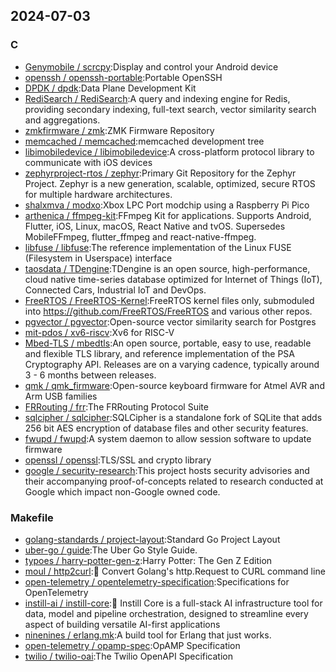 ## 2024-07-03

### C

* [Genymobile / scrcpy](https://github.com/Genymobile/scrcpy):Display and control your Android device
* [openssh / openssh-portable](https://github.com/openssh/openssh-portable):Portable OpenSSH
* [DPDK / dpdk](https://github.com/DPDK/dpdk):Data Plane Development Kit
* [RediSearch / RediSearch](https://github.com/RediSearch/RediSearch):A query and indexing engine for Redis, providing secondary indexing, full-text search, vector similarity search and aggregations.
* [zmkfirmware / zmk](https://github.com/zmkfirmware/zmk):ZMK Firmware Repository
* [memcached / memcached](https://github.com/memcached/memcached):memcached development tree
* [libimobiledevice / libimobiledevice](https://github.com/libimobiledevice/libimobiledevice):A cross-platform protocol library to communicate with iOS devices
* [zephyrproject-rtos / zephyr](https://github.com/zephyrproject-rtos/zephyr):Primary Git Repository for the Zephyr Project. Zephyr is a new generation, scalable, optimized, secure RTOS for multiple hardware architectures.
* [shalxmva / modxo](https://github.com/shalxmva/modxo):Xbox LPC Port modchip using a Raspberry Pi Pico
* [arthenica / ffmpeg-kit](https://github.com/arthenica/ffmpeg-kit):FFmpeg Kit for applications. Supports Android, Flutter, iOS, Linux, macOS, React Native and tvOS. Supersedes MobileFFmpeg, flutter_ffmpeg and react-native-ffmpeg.
* [libfuse / libfuse](https://github.com/libfuse/libfuse):The reference implementation of the Linux FUSE (Filesystem in Userspace) interface
* [taosdata / TDengine](https://github.com/taosdata/TDengine):TDengine is an open source, high-performance, cloud native time-series database optimized for Internet of Things (IoT), Connected Cars, Industrial IoT and DevOps.
* [FreeRTOS / FreeRTOS-Kernel](https://github.com/FreeRTOS/FreeRTOS-Kernel):FreeRTOS kernel files only, submoduled into https://github.com/FreeRTOS/FreeRTOS and various other repos.
* [pgvector / pgvector](https://github.com/pgvector/pgvector):Open-source vector similarity search for Postgres
* [mit-pdos / xv6-riscv](https://github.com/mit-pdos/xv6-riscv):Xv6 for RISC-V
* [Mbed-TLS / mbedtls](https://github.com/Mbed-TLS/mbedtls):An open source, portable, easy to use, readable and flexible TLS library, and reference implementation of the PSA Cryptography API. Releases are on a varying cadence, typically around 3 - 6 months between releases.
* [qmk / qmk_firmware](https://github.com/qmk/qmk_firmware):Open-source keyboard firmware for Atmel AVR and Arm USB families
* [FRRouting / frr](https://github.com/FRRouting/frr):The FRRouting Protocol Suite
* [sqlcipher / sqlcipher](https://github.com/sqlcipher/sqlcipher):SQLCipher is a standalone fork of SQLite that adds 256 bit AES encryption of database files and other security features.
* [fwupd / fwupd](https://github.com/fwupd/fwupd):A system daemon to allow session software to update firmware
* [openssl / openssl](https://github.com/openssl/openssl):TLS/SSL and crypto library
* [google / security-research](https://github.com/google/security-research):This project hosts security advisories and their accompanying proof-of-concepts related to research conducted at Google which impact non-Google owned code.

### Makefile

* [golang-standards / project-layout](https://github.com/golang-standards/project-layout):Standard Go Project Layout
* [uber-go / guide](https://github.com/uber-go/guide):The Uber Go Style Guide.
* [typoes / harry-potter-gen-z](https://github.com/typoes/harry-potter-gen-z):Harry Potter: The Gen Z Edition
* [moul / http2curl](https://github.com/moul/http2curl):📐 Convert Golang's http.Request to CURL command line
* [open-telemetry / opentelemetry-specification](https://github.com/open-telemetry/opentelemetry-specification):Specifications for OpenTelemetry
* [instill-ai / instill-core](https://github.com/instill-ai/instill-core):🔮 Instill Core is a full-stack AI infrastructure tool for data, model and pipeline orchestration, designed to streamline every aspect of building versatile AI-first applications
* [ninenines / erlang.mk](https://github.com/ninenines/erlang.mk):A build tool for Erlang that just works.
* [open-telemetry / opamp-spec](https://github.com/open-telemetry/opamp-spec):OpAMP Specification
* [twilio / twilio-oai](https://github.com/twilio/twilio-oai):The Twilio OpenAPI Specification
